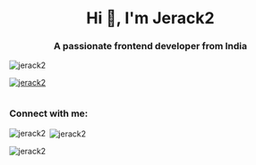 <h1 align="center">Hi 👋, I'm Jerack2</h1>
<h3 align="center">A passionate frontend developer from India</h3>

<p align="left"> <img src="https://komarev.com/ghpvc/?username=jerack2&label=Profile%20views&color=0e75b6&style=flat" alt="jerack2" /> </p>

<p align="left"> <a href="https://github.com/ryo-ma/github-profile-trophy"><img src="https://github-profile-trophy.vercel.app/?username=jerack2" alt="jerack2" /></a> </p>

<p align="left"> <a href="https://twitter.com/" target="blank"><img src="https://img.shields.io/twitter/follow/?logo=twitter&style=for-the-badge" alt="" /></a> </p>

<h3 align="left">Connect with me:</h3>
<p align="left">
</p>

<p><img align="left" src="https://github-readme-stats.vercel.app/api/top-langs?username=jerack2&show_icons=true&locale=en&layout=compact" alt="jerack2" /></p>

<p>&nbsp;<img align="center" src="https://github-readme-stats.vercel.app/api?username=jerack2&show_icons=true&locale=en" alt="jerack2" /></p>

<p><img align="center" src="https://github-readme-streak-stats.herokuapp.com/?user=jerack2&" alt="jerack2" /></p>
